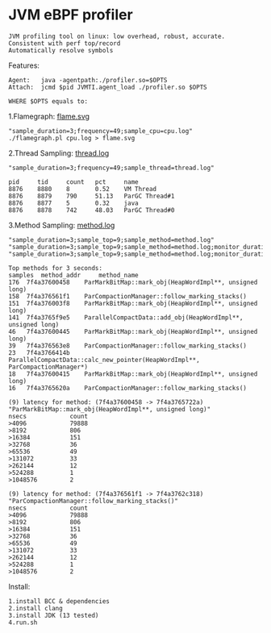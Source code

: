 # JVM eBPF profiler

    JVM profiling tool on linux: low overhead, robust, accurate. 
    Consistent with perf top/record
    Automatically resolve symbols

Features: 

    Agent:   java -agentpath:./profiler.so=$OPTS
    Attach:  jcmd $pid JVMTI.agent_load ./profiler.so $OPTS
    
    WHERE $OPTS equals to:

1.Flamegraph: [flame.svg](https://github.com/weixingsun/jBProF/blob/master/flame.svg)

    "sample_duration=3;frequency=49;sample_cpu=cpu.log"
    ./flamegraph.pl cpu.log > flame.svg

2.Thread Sampling: [thread.log](https://github.com/weixingsun/jBProF/blob/master/thread.log)

    "sample_duration=3;frequency=49;sample_thread=thread.log"
    
    pid		tid		count	pct		name
    8876	8880	8		0.52	VM Thread
    8876	8879	790		51.13	ParGC Thread#1
    8876	8877	5		0.32	java
    8876	8878	742		48.03	ParGC Thread#0

3.Method Sampling: [method.log](https://github.com/weixingsun/jBProF/blob/master/method.log)

    "sample_duration=3;sample_top=9;sample_method=method.log"
    "sample_duration=3;sample_top=9;sample_method=method.log;monitor_duration=1;count_top=3"
    "sample_duration=3;sample_top=9;sample_method=method.log;monitor_duration=1;lat_top=2"
    
    Top methods for 3 seconds:
    samples	 method_addr	 method_name
    176	 7f4a37600458	 ParMarkBitMap::mark_obj(HeapWordImpl**, unsigned long)
    158	 7f4a376561f1	 ParCompactionManager::follow_marking_stacks()
    151	 7f4a376003f8	 ParMarkBitMap::mark_obj(HeapWordImpl**, unsigned long)
    141	 7f4a3765f9e5	 ParallelCompactData::add_obj(HeapWordImpl**, unsigned long)
    46	 7f4a37600445	 ParMarkBitMap::mark_obj(HeapWordImpl**, unsigned long)
    39	 7f4a376563e8	 ParCompactionManager::follow_marking_stacks()
    23	 7f4a3766414b	 ParallelCompactData::calc_new_pointer(HeapWordImpl**, ParCompactionManager*)
    18	 7f4a37600415	 ParMarkBitMap::mark_obj(HeapWordImpl**, unsigned long)
    16	 7f4a3765620a	 ParCompactionManager::follow_marking_stacks()

    (9) latency for method: (7f4a37600458 -> 7f4a3765722a)	"ParMarkBitMap::mark_obj(HeapWordImpl**, unsigned long)"
    nsecs    	     count
    >4096     	     79888	 
    >8192     	     806	 
    >16384     	     151	 
    >32768     	     36	 
    >65536     	     49	 
    >131072     	 33	 
    >262144     	 12	 
    >524288     	 1	 
    >1048576     	 2	 

    (9) latency for method: (7f4a376561f1 -> 7f4a3762c318)	"ParCompactionManager::follow_marking_stacks()"
    nsecs    	     count
    >4096     	     79888	 
    >8192     	     806	 
    >16384     	     151	 
    >32768     	     36	 
    >65536     	     49	 
    >131072     	 33	 
    >262144     	 12	 
    >524288     	 1	 
    >1048576     	 2	 


Install:

    1.install BCC & dependencies
    2.install clang
    3.install JDK (13 tested)
    4.run.sh
